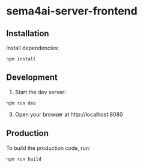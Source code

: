 # sema4ai-server-frontend

## Installation

Install dependencies:

```
npm install
```

## Development

1. Start the dev server:

```
npm run dev
```

3. Open your browser at http://localhost:8080

## Production

To build the production code, run:

```
npm run build
```
